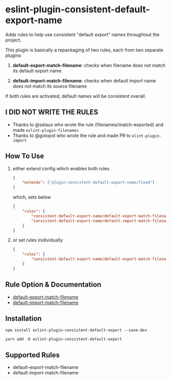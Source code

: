 # eslint-plugin-consistent-default-export-name

Adds rules to help use consistent "default export" names throughtout the project.

This plugin is basically a repackaging of two rules, each from two separate plugins:

1. __default-export-match-filename__: checks when filename does not match its default export name

2. __default-import-match-filename__: checks when default import name does not match its source filename

If both rules are activated, default names will be consistent overall.

## I DID NOT WRITE THE RULES

- Thanks to @selaux who wrote the rule (filenames/match-exported) and made `eslint-plugin-filenames`
- Thanks to @golopot who wrote the rule and made PR to `elint-plugin-import`

## How To Use

1. either extend config which enables both rules

    ```json
    {
        "extends": ["plugin:consistent-default-export-name/fixed"]
    }
    ```

    which, sets below

    ```json
    {
        "rules": {
            "consistent-default-export-name/default-export-match-filename": "error",
            "consistent-default-export-name/default-import-match-filename": "error"
        }
    }
    ```

2. or set rules inidividually

    ```json
    {
        "rules": {
            "consistent-default-export-name/default-export-match-filename": "error",
        }
    }
    ```

## Rule Option & Documentation

- [default-export-match-filename](./docs/rules/default-export-match-filename.md)
- [default-import-match-filename](./docs/rules/default-import-match-filename.md)

## Installation

```shell
npm install eslint-plugin-consistent-default-export --save-dev
```

```shell
yarn add -D eslint-plugin-consistent-default-export
```

## Supported Rules

- default-export-match-filename
- default-import-match-filename
